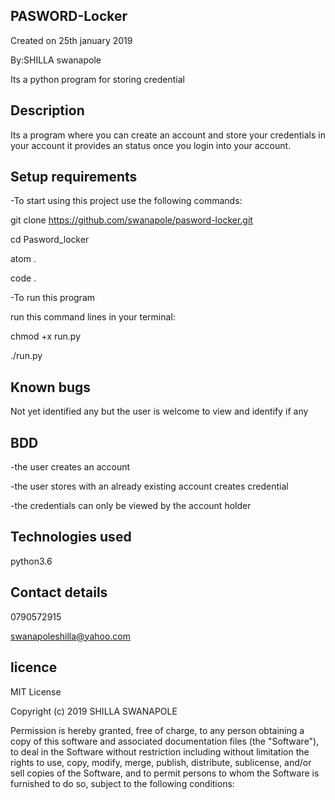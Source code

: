 ## PASWORD-Locker
Created on 25th january 2019

By:SHILLA swanapole

Its a python program for storing credential

## Description
Its a program where you can create an account and store your credentials in your account it provides an status once you login into your account.

## Setup requirements
-To start using this project use the following commands:

git clone https://github.com/swanapole/pasword-locker.git

cd Pasword_locker

atom .

code .

-To run this program

run this command lines in your terminal:

chmod +x run.py

./run.py

## Known bugs
Not yet identified any but the user is welcome to view and identify if any

## BDD
-the user creates an account

-the user stores with an already existing account creates credential

-the credentials can only be viewed by the account holder

## Technologies used
python3.6

## Contact details
0790572915

swanapoleshilla@yahoo.com

## licence

MIT License

Copyright (c) 2019 SHILLA SWANAPOLE

Permission is hereby granted, free of charge, to any person obtaining a copy of this software and associated documentation files (the "Software"), to deal in the Software without restriction including without limitation the rights to use, copy, modify, merge, publish, distribute, sublicense, and/or sell copies of the Software, and to permit persons to whom the Software is furnished to do so, subject to the following conditions:
